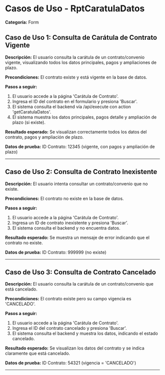 # Casos de Uso - RptCaratulaDatos

**Categoría:** Form

## Caso de Uso 1: Consulta de Carátula de Contrato Vigente

**Descripción:** El usuario consulta la carátula de un contrato/convenio vigente, visualizando todos los datos principales, pagos y ampliaciones de plazo.

**Precondiciones:**
El contrato existe y está vigente en la base de datos.

**Pasos a seguir:**
1. El usuario accede a la página 'Carátula de Contrato'.
2. Ingresa el ID del contrato en el formulario y presiona 'Buscar'.
3. El sistema consulta el backend vía /api/execute con action 'getCaratulaDatos'.
4. El sistema muestra los datos principales, pagos detalle y ampliación de plazo (si existe).

**Resultado esperado:**
Se visualizan correctamente todos los datos del contrato, pagos y ampliación de plazo.

**Datos de prueba:**
ID Contrato: 12345 (vigente, con pagos y ampliación de plazo)

---

## Caso de Uso 2: Consulta de Contrato Inexistente

**Descripción:** El usuario intenta consultar un contrato/convenio que no existe.

**Precondiciones:**
El contrato no existe en la base de datos.

**Pasos a seguir:**
1. El usuario accede a la página 'Carátula de Contrato'.
2. Ingresa un ID de contrato inexistente y presiona 'Buscar'.
3. El sistema consulta el backend y no encuentra datos.

**Resultado esperado:**
Se muestra un mensaje de error indicando que el contrato no existe.

**Datos de prueba:**
ID Contrato: 999999 (no existe)

---

## Caso de Uso 3: Consulta de Contrato Cancelado

**Descripción:** El usuario consulta la carátula de un contrato/convenio que está cancelado.

**Precondiciones:**
El contrato existe pero su campo vigencia es 'CANCELADO'.

**Pasos a seguir:**
1. El usuario accede a la página 'Carátula de Contrato'.
2. Ingresa el ID del contrato cancelado y presiona 'Buscar'.
3. El sistema consulta el backend y muestra los datos, indicando el estado cancelado.

**Resultado esperado:**
Se visualizan los datos del contrato y se indica claramente que está cancelado.

**Datos de prueba:**
ID Contrato: 54321 (vigencia = 'CANCELADO')

---


